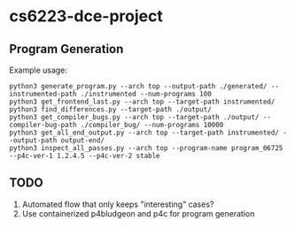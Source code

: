 # cs6223-dce-project

## Program Generation
Example usage:
```
python3 generate_program.py --arch top --output-path ./generated/ --instrumented-path ./instrumented --num-programs 100
python3 get_frontend_last.py --arch top --target-path instrumented/
python3 find_differences.py --target-path ./output/
python3 get_compiler_bugs.py --arch top --target-path ./output/ --compiler-bug-path ./compiler_bug/ --num-programs 10000
python3 get_all_end_output.py --arch top --target-path instrumented/ --output-path output-end/
python3 inspect_all_passes.py --arch top --program-name program_06725 --p4c-ver-1 1.2.4.5 --p4c-ver-2 stable
```

## TODO
1. Automated flow that only keeps "interesting" cases?
2. Use containerized p4bludgeon and p4c for program generation